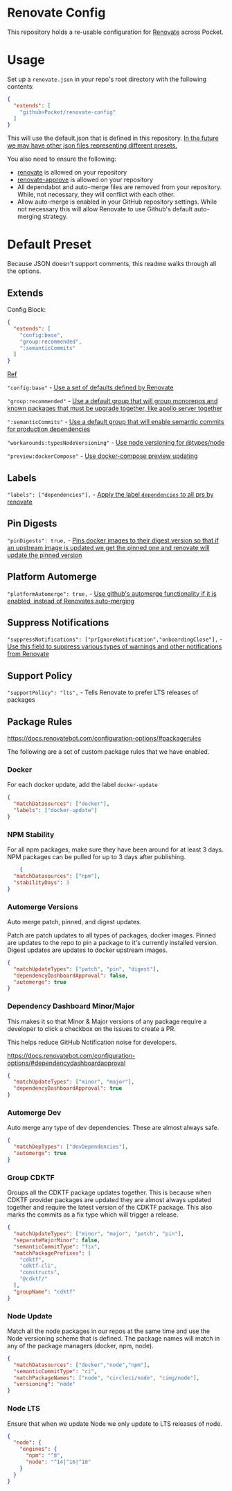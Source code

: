 # Renovate Config

This repository holds a re-usable configuration for [Renovate](https://www.whitesourcesoftware.com/free-developer-tools/renovate/) across Pocket.

# Usage 

Set up a `renovate.json` in your repo's root directory with the following contents:

```json
{
  "extends": [
    "github>Pocket/renovate-config"
  ]
}
```

This will use the default.json that is defined in this repository. [In the future we may have other json files representing different presets.](https://docs.renovatebot.com/config-presets/#github)

You also need to ensure the following:
* [renovate](https://github.com/apps/renovate) is allowed on your repository
* [renovate-approve](https://github.com/apps/renovate-approve) is allowed on your repository
* All dependabot and auto-merge files are removed from your repository. While, not necessary, they will conflict with each other.
* Allow auto-merge is enabled in your GitHub repository settings. While not necessary this will allow Renovate to use Github's default auto-merging strategy.

# Default Preset
Because JSON doesn't support comments, this readme walks through all the options.

## Extends

Config Block:
```json
{
  "extends": [
    "config:base",
    "group:recommended",
    ":semanticCommits"
  ]
}
```

[Ref](https://docs.renovatebot.com/configuration-options/#extends)

`"config:base"` - [Use a set of defaults defined by Renovate](https://docs.renovatebot.com/presets-config/#configbase)

`"group:recommended"` - [Use a default group that will group monorepos and known packages that must be upgrade together, like apollo server together](https://docs.renovatebot.com/presets-config/#configbase)

`":semanticCommits"` - [Use a default group that will enable semantic commits for production dependencies](https://docs.renovatebot.com/semantic-commits/#manually-enabling-or-disabling-semantic-commits)

`"workarounds:typesNodeVersioning"` - [Use node versioning for @types/node](https://docs.renovatebot.com/presets-workarounds/#workaroundstypesnodeversioning)

`"preview:dockerCompose"` - [Use docker-compose preview updating](https://docs.renovatebot.com/presets-preview/#previewdockercompose)

## Labels

`"labels": ["dependencies"],` - [Apply the label `dependencies` to all prs by renovate](https://docs.renovatebot.com/configuration-options/#labels)

## Pin Digests

`"pinDigests": true,` - [Pins docker images to their digest version so that if an upstream image is updated we get the pinned one and renovate will update the pinned version](https://docs.renovatebot.com/configuration-options/#labels)

## Platform Automerge

`"platformAutomerge": true,` - [Use github's automerge functionality if it is enabled, instead of Renovates auto-merging](https://docs.renovatebot.com/configuration-options/#platformautomerge)

## Suppress Notifications

`"suppressNotifications": ["prIgnoreNotification","onboardingClose"],` - [Use this field to suppress various types of warnings and other notifications from Renovate](https://docs.renovatebot.com/configuration-options/#suppressnotifications)

## Support Policy 

`"supportPolicy": "lts",` - Tells Renovate to prefer LTS releases of packages

## Package Rules

https://docs.renovatebot.com/configuration-options/#packagerules

The following are a set of custom package rules that we have enabled.

### Docker

For each docker update, add the label `docker-update`

```json
{
  "matchDatasources": ["docker"],
  "labels": ["docker-update"]
}
```

### NPM Stability

For all npm packages, make sure they have been around for at least 3 days. NPM packages can be pulled for up to 3 days after publishing.

```json
    {
  "matchDatasources": ["npm"],
  "stabilityDays": 3
}
```


### Automerge Versions

Auto merge patch, pinned, and digest updates.

Patch are patch updates to all types of packages, docker images.
Pinned are updates to the repo to pin a package to it's currently installed version.
Digest updates are updates to docker upstream images.

```json    
{
  "matchUpdateTypes": ["patch", "pin", "digest"],
  "dependencyDashboardApproval": false,
  "automerge": true
}
```

### Dependency Dashboard Minor/Major

This makes it so that Minor & Major versions of any package require a developer to click a checkbox on the issues to create a PR. 

This helps reduce GitHub Notification noise for developers.

https://docs.renovatebot.com/configuration-options/#dependencydashboardapproval

```json    
{
  "matchUpdateTypes": ["minor", "major"],
  "dependencyDashboardApproval": true
}
```


### Automerge Dev

Auto merge any type of dev dependencies. These are almost always safe.
```json    
{
  "matchDepTypes": ["devDependencies"],
  "automerge": true
}
```

### Group CDKTF

Groups all the CDKTF package updates together. This is because when CDKTF provider packages are updated they are almost always updated together and require the latest version of the CDKTF package. This also marks the commits as a fix type which will trigger a release.

```json
{
  "matchUpdateTypes": ["minor", "major", "patch", "pin"],
  "separateMajorMinor": false,
  "semanticCommitType": "fix",
  "matchPackagePrefixes": [
    "cdktf",
    "cdktf-cli",
    "constructs",
    "@cdktf/"
  ],
  "groupName": "cdktf"
}
```

### Node Update

Match all the node packages in our repos at the same time and use the Node versioning scheme that is defined. The package names will match in any of the package managers (docker, npm, node).

```json
{
  "matchDatasources": ["docker","node","npm"],
  "semanticCommitType": "ci",
  "matchPackageNames": ["node", "circleci/node", "cimg/node"],
  "versioning": "node"
}
```
### Node LTS

Ensure that when we update Node we only update to LTS releases of node.

```json
{
  "node": {
    "engines": {
      "npm": "^8",
      "node": "^14|^16|^18"
    }
  }
}
```

